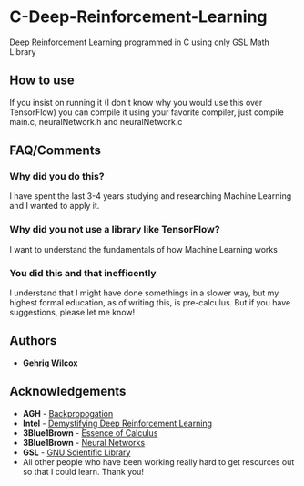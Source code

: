 # C-Deep-Reinforcement-Learning
Deep Reinforcement Learning programmed in C using only GSL Math Library

## How to use

If you insist on running it (I don't know why you would use this over TensorFlow) you can compile it using your favorite compiler, just compile main.c, neuralNetwork.h and neuralNetwork.c

## FAQ/Comments

### Why did you do this?
I have spent the last 3-4 years studying and researching Machine Learning and I wanted to apply it.

### Why did you not use a library like TensorFlow?
I want to understand the fundamentals of how Machine Learning works

### You did this and that inefficently
I understand that I might have done somethings in a slower way, but my highest formal education, as of writing this, is pre-calculus. But if you have suggestions, please let me know!

## Authors
* **Gehrig Wilcox**

## Acknowledgements
* **AGH** - [Backpropogation](http://home.agh.edu.pl/~vlsi/AI/backp_t_en/backprop.html)
* **Intel** - [Demystifying Deep Reinforcement Learning](https://ai.intel.com/demystifying-deep-reinforcement-learning/)
* **3Blue1Brown** - [Essence of Calculus](https://www.youtube.com/playlist?list=PLZHQObOWTQDMsr9K-rj53DwVRMYO3t5Yr)
* **3Blue1Brown** - [Neural Networks](https://www.youtube.com/playlist?list=PLZHQObOWTQDNU6R1_67000Dx_ZCJB-3pi)
* **GSL** - [GNU Scientific Library](https://www.gnu.org/software/gsl/doc/html/index.html)
* All other people who have been working really hard to get resources out so that I could learn. Thank you!
